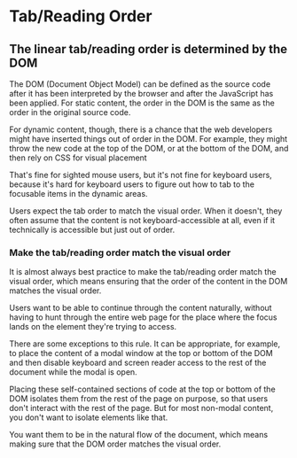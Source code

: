 # Tab/Reading Order

## The linear tab/reading order is determined by the DOM

The DOM (Document Object Model) can be defined as the source code after it has been interpreted by the browser and after the JavaScript has been applied. For static content, the order in the DOM is the same as the order in the original source code.

For dynamic content, though, there is a chance that the web developers might have inserted things out of order in the DOM. For example, they might throw the new code at the top of the DOM, or at the bottom of the DOM, and then rely on CSS for visual placement

That's fine for sighted mouse users, but it's not fine for keyboard users, because it's hard for keyboard users to figure out how to tab to the focusable items in the dynamic areas.

Users expect the tab order to match the visual order. When it doesn't, they often assume that the content is not keyboard-accessible at all, even if it technically is accessible but just out of order.

### Make the tab/reading order match the visual order

It is almost always best practice to make the tab/reading order match the visual order, which means ensuring that the order of the content in the DOM matches the visual order.

Users want to be able to continue through the content naturally, without having to hunt through the entire web page for the place where the focus lands on the element they're trying to access.

There are some exceptions to this rule. It can be appropriate, for example, to place the content of a modal window at the top or bottom of the DOM and then disable keyboard and screen reader access to the rest of the document while the modal is open.

Placing these self-contained sections of code at the top or bottom of the DOM isolates them from the rest of the page on purpose, so that users don't interact with the rest of the page. But for most non-modal content, you don't want to isolate elements like that.

You want them to be in the natural flow of the document, which means making sure that the DOM order matches the visual order.